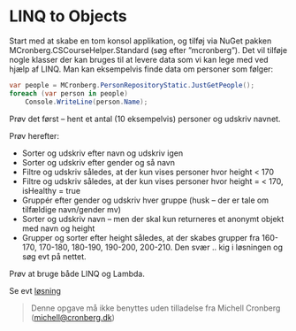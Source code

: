 ﻿# LINQ to Objects

Start med at skabe en tom konsol applikation, og tilføj via NuGet pakken MCronberg.CSCourseHelper.Standard (søg efter ”mcronberg”). Det vil tilføje nogle klasser der kan bruges til at levere data som vi kan lege med ved hjælp af LINQ. Man kan eksempelvis finde data om personer som følger:

```csharp
var people = MCronberg.PersonRepositoryStatic.JustGetPeople();
foreach (var person in people)
    Console.WriteLine(person.Name);
```
Prøv det først – hent et antal (10 eksempelvis) personer og udskriv navnet.

Prøv herefter:

- Sorter og udskriv efter navn og udskriv igen
- Sorter og udskriv efter gender og så navn
- Filtre og udskriv således, at der kun vises personer hvor height < 170
- Filtre og udskriv således, at der kun vises personer hvor height =  < 170, isHealthy = true
- Gruppér efter gender og udskriv hver gruppe (husk – der er tale om tilfældige navn/gender mv)
- Sorter og udskriv navn – men der skal kun returneres et anonymt objekt med navn og height	
- Grupper og sorter efter height således, at der skabes grupper fra 160-170, 170-180, 180-190, 190-200, 200-210. Den svær .. kig i løsningen og søg evt på nettet.
 
Prøv at bruge både LINQ og Lambda.

Se evt [løsning](https://github.com/devcronberg/undervisning-cs-opgaver/blob/master/linq2objects-person/Program.cs)

<!-- footerstart -->
> Denne opgave må ikke benyttes uden tilladelse fra Michell Cronberg (michell@cronberg.dk)
<!-- footerslut -->
